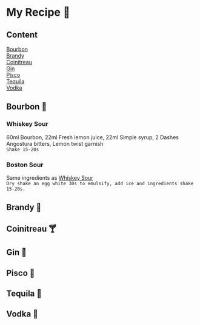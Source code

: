 # My Recipe :clinking_glasses:
## Content
[Bourbon](#bourbon-tumbler_glass)\
[Brandy](#brandy-champagne)\
[Coinitreau](#coinitreau-cocktail)\
[Gin](#gin-ice_cube)\
[Pisco](#pisco-wine_glass)\
[Tequila](#tequila-milk_glass)\
[Vodka](#vodka-corn)



## Bourbon :tumbler_glass:
### Whiskey Sour
60ml Bourbon, 22ml Fresh lemon juice, 22ml Simple syrup, 2 Dashes Angostura bitters, Lemon twist garnish\
`Shake 15-20s`

### Boston Sour
Same ingredients as [Whiskey Sour](#whiskey-sour)\
`Dry shake an egg white 30s to emulsify, add ice and ingredients shake 15-20s.`
    


## Brandy :champagne:


## Coinitreau :cocktail:


## Gin :ice_cube: 


## Pisco :wine_glass:


## Tequila :milk_glass:


## Vodka :corn:

